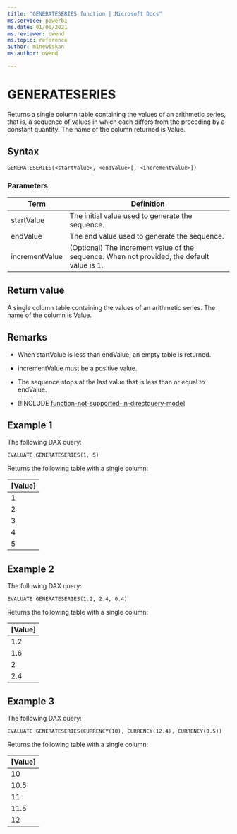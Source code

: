 ```yaml
---
title: "GENERATESERIES function | Microsoft Docs"
ms.service: powerbi 
ms.date: 01/06/2021
ms.reviewer: owend
ms.topic: reference
author: minewiskan
ms.author: owend

---
```

# GENERATESERIES

Returns a single column table containing the values of an arithmetic series, that is, a sequence of values in which each differs from the preceding by a constant quantity. The name of the column returned is Value.  
  
## Syntax  
  
```dax
GENERATESERIES(<startValue>, <endValue>[, <incrementValue>])
```
  
### Parameters  
  
|Term|Definition|  
|--------|--------------|  
|startValue|The initial value used to generate the sequence.|
|endValue|The end value used to generate the sequence.|  
|incrementValue|(Optional) The increment value of the sequence. When not provided, the default value is 1.|
  
## Return value

A single column table containing the values of an arithmetic series. The name of the column is Value.
  
## Remarks

- When startValue is less than endValue, an empty table is returned.

- incrementValue must be a positive value.

- The sequence stops at the last value that is less than or equal to endValue.

- [!INCLUDE [function-not-supported-in-directquery-mode](includes/function-not-supported-in-directquery-mode.md)]

## Example 1

The following DAX query:

```dax
EVALUATE GENERATESERIES(1, 5)
```

Returns the following table with a single column:

[Value]  |
---------|
1     |
2     |
3     |
4     |
5     |

## Example 2

The following DAX query:

```dax
EVALUATE GENERATESERIES(1.2, 2.4, 0.4)
```

Returns the following table with a single column:

[Value]  |
---------|
1.2    |
1.6     |
2     |
2.4     |

## Example 3

The following DAX query:

```dax
EVALUATE GENERATESERIES(CURRENCY(10), CURRENCY(12.4), CURRENCY(0.5))
```

Returns the following table with a single column:

[Value]  |
---------|
10    |
10.5     |
11     |
11.5     |
12     |
